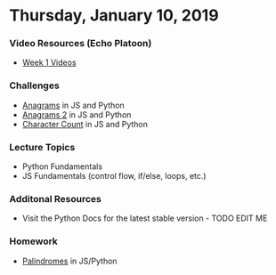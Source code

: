 Thursday, January 10, 2019
======================
### Video Resources (Echo Platoon)
- [Week 1 Videos](https://www.youtube.com/watch?v=MXfqHyQHmfo&list=PLu0CiQ7bzwESorYiOmwUJEdqs4YJfyMNh)

### Challenges
* [Anagrams](https://github.com/foxtrotplatoon/anagrams) in JS and Python
* [Anagrams 2](https://github.com/foxtrotplatoon/anagrams2) in JS and Python
* [Character Count](https://github.com/foxtrotplatoon/char-count) in JS and Python

### Lecture Topics
* Python Fundamentals
* JS Fundamentals (control flow, if/else, loops, etc.)

### Additonal Resources
* Visit the Python Docs for the latest stable version - TODO EDIT ME


### Homework
* [Palindromes](https://github.com/foxtrotplatoon/palindromes) in JS/Python
